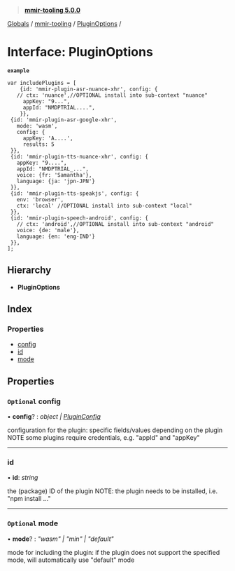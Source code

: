 > **[mmir-tooling 5.0.0](../README.md)**

[Globals](../README.md) / [mmir-tooling](../modules/mmir_tooling.md) / [PluginOptions](mmir_tooling.pluginoptions.md) /

# Interface: PluginOptions

**`example`** 
```
var includePlugins = [
	{id: 'mmir-plugin-asr-nuance-xhr', config: {
   // ctx: 'nuance',//OPTIONAL install into sub-context "nuance"
     appKey: "9...",
     appId: "NMDPTRIAL....",
	}},
 {id: 'mmir-plugin-asr-google-xhr',
   mode: 'wasm',
   config: {
     appKey: 'A....',
     results: 5
 }},
 {id: 'mmir-plugin-tts-nuance-xhr', config: {
   appKey: "9....",
   appId: "NMDPTRIAL_...",
   voice: {fr: 'Samantha'},
   language: {ja: 'jpn-JPN'}
 }},
 {id: 'mmir-plugin-tts-speakjs', config: {
   env: 'browser',
   ctx: 'local' //OPTIONAL install into sub-context "local"
 }},
 {id: 'mmir-plugin-speech-android', config: {
   // ctx: 'android',//OPTIONAL install into sub-context "android"
   voice: {de: 'male'},
   language: {en: 'eng-IND'}
 }},
];
```

## Hierarchy

* **PluginOptions**

## Index

### Properties

* [config](mmir_tooling.pluginoptions.md#optional-config)
* [id](mmir_tooling.pluginoptions.md#id)
* [mode](mmir_tooling.pluginoptions.md#optional-mode)

## Properties

### `Optional` config

• **config**? : *object | [PluginConfig](../modules/mmir_tooling.md#pluginconfig)*

configuration for the plugin: specific fields/values depending on the plugin
NOTE some plugins require credentials, e.g. "appId" and "appKey"

___

###  id

• **id**: *string*

the (package) ID of the plugin
NOTE: the plugin needs to be installed, i.e. "npm install ..."

___

### `Optional` mode

• **mode**? : *"wasm" | "min" | "default"*

mode for including the plugin: if the plugin does not support the specified mode, will automatically use "default" mode